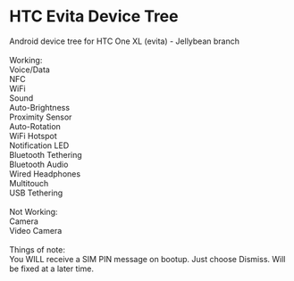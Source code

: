 HTC Evita Device Tree
========================
Android device tree for HTC One XL (evita) - Jellybean branch<br><br>
Working:<br>
Voice/Data<br>
NFC<br>
WiFi<br>
Sound<br>
Auto-Brightness<br>
Proximity Sensor<br>
Auto-Rotation<br>
WiFi Hotspot<br>
Notification LED<br>
Bluetooth Tethering<br>
Bluetooth Audio<br>
Wired Headphones<br>
Multitouch<br>
USB Tethering<br>
<br>
Not Working:<br>
Camera<br>
Video Camera<br>
<br>
Things of note:<br>
You WILL receive a SIM PIN message on bootup. Just choose Dismiss. Will be fixed at a later time.<br>
